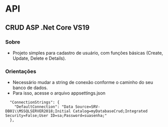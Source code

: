 # API
## CRUD ASP .Net Core VS19

### Sobre
* Projeto simples para cadastro de usuário, com funções básicas (Create, Update, Delete e Details).

### Orientações
* Necessário mudar a string de conexão conforme o caminho do seu banco de dados.
* Para isso, acesse o arquivo appsettings.json

```
  "ConnectionStrings": {
    "DefaultConnection": "Data Source=SRV-DB01\\MSSQLSERVER2018;Initial Catalog=myDatabaseCrud;Integrated Security=False;User ID=sa;Password=suasenha;"
  },
  
 ```
